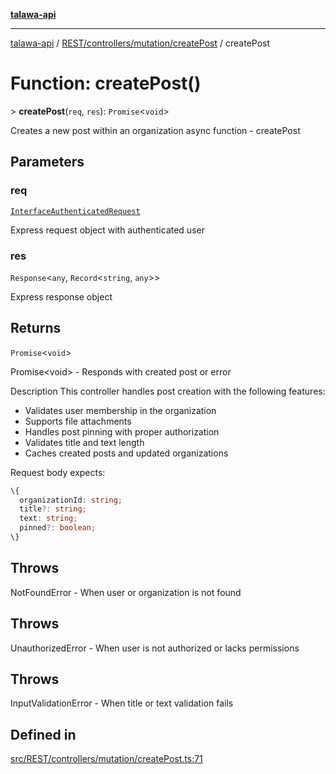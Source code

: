 [**talawa-api**](../../../../../README.md)

***

[talawa-api](../../../../../modules.md) / [REST/controllers/mutation/createPost](../README.md) / createPost

# Function: createPost()

\> **createPost**(`req`, `res`): `Promise`\<`void`\>

Creates a new post within an organization
async
function - createPost

## Parameters

### req

[`InterfaceAuthenticatedRequest`](../../../../../middleware/isAuth/interfaces/InterfaceAuthenticatedRequest.md)

Express request object with authenticated user

### res

`Response`\<`any`, `Record`\<`string`, `any`\>\>

Express response object

## Returns

`Promise`\<`void`\>

Promise\<void\> - Responds with created post or error

Description
This controller handles post creation with the following features:
- Validates user membership in the organization
- Supports file attachments
- Handles post pinning with proper authorization
- Validates title and text length
- Caches created posts and updated organizations

Request body expects:
```typescript
\{
  organizationId: string;
  title?: string;
  text: string;
  pinned?: boolean;
\}
```

## Throws

NotFoundError - When user or organization is not found

## Throws

UnauthorizedError - When user is not authorized or lacks permissions

## Throws

InputValidationError - When title or text validation fails

## Defined in

[src/REST/controllers/mutation/createPost.ts:71](https://github.com/PalisadoesFoundation/talawa-api/blob/039b0f127fb8caa46d57186ab4b3bb27fe150903/src/REST/controllers/mutation/createPost.ts#L71)
